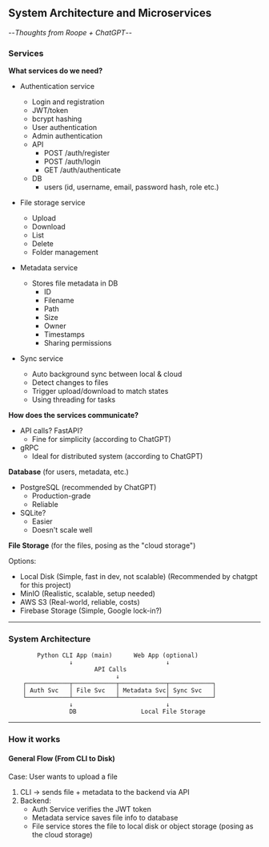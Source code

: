 ## System Architecture and Microservices
--*Thoughts from Roope + ChatGPT*--

### Services

**What services do we need?**

* Authentication service
    * Login and registration
    * JWT/token
    * bcrypt hashing
    * User authentication
    * Admin authentication
    * API
        * POST /auth/register
        * POST /auth/login
        * GET /auth/authenticate
    * DB
        * users (id, username, email, password hash, role etc.)

* File storage service
    * Upload
    * Download
    * List
    * Delete
    * Folder management

* Metadata service
    * Stores file metadata in DB
        * ID
        * Filename
        * Path
        * Size
        * Owner
        * Timestamps
        * Sharing permissions

* Sync service
    * Auto background sync between local & cloud
    * Detect changes to files
    * Trigger upload/download to match states
    * Using threading for tasks

**How does the services communicate?**

* API calls? FastAPI?
    * Fine for simplicity (according to ChatGPT)
* gRPC
    * Ideal for distributed system (according to ChatGPT)

**Database** (for users, metadata, etc.)

* PostgreSQL (recommended by ChatGPT)
    * Production-grade
    * Reliable
* SQLite?
    * Easier
    * Doesn't scale well

**File Storage** (for the files, posing as the "cloud storage")

Options:
* Local Disk (Simple, fast in dev, not scalable) (Recommended by chatgpt for this project)
* MinIO (Realistic, scalable, setup needed)
* AWS S3 (Real-world, reliable, costs)
* Firebase Storage (Simple, Google lock-in?)

---
### System Architecture

            Python CLI App (main)      Web App (optional)
                     ↓                          ↓
                            API Calls
                                  ↓
        ┌────────────┬────────────┬─────────────┬────────────┐
        │ Auth Svc   │ File Svc   │ Metadata Svc│ Sync Svc   │
        └────────────┴────────────┴─────────────┴────────────┘
                     ↓                          ↓
                     DB                  Local File Storage
---
### How it works

#### General Flow (From CLI to Disk)

Case: User wants to upload a file

1. CLI -> sends file + metadata to the backend via API
2. Backend:
    * Auth Service verifies the JWT token
    * Metadata service saves file info to database
    * File service stores the file to local disk or object storage (posing as the cloud storage)

